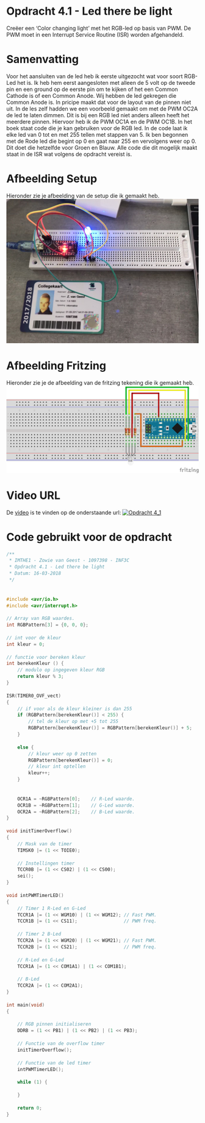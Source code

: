# Opdracht 4.1 - Led there be light

Creëer een ‘Color changing light’ met het RGB-led op basis van PWM. De PWM moet in een Interrupt Service Routine (ISR) worden afgehandeld.

# Samenvatting

Voor het aansluiten van de led heb ik eerste uitgezocht wat voor soort RGB- Led het is. Ik heb hem eerst aangesloten met alleen de 5 volt op de tweede pin en een ground op de eerste pin om te kijken of het een Common Cathode is of een Common Anode. Wij hebben de led gekregen die Common Anode is. In pricipe maakt dat voor de layout van de pinnen niet uit. 
In de les zelf hadden we een voorbeeld gemaakt om met de PWM OC2A de led te laten dimmen. Dit is bij een RGB led niet anders alleen heeft het meerdere pinnen. Hiervoor heb ik de PWM OC1A en de PWM OC1B. In het boek staat code die je kan gebruiken voor de RGB led.
In de code laat ik elke led van 0 tot en met 255 tellen met stappen van 5. Ik ben begonnen met de Rode led die begint op 0 en gaat naar 255 en vervolgens weer op 0. Dit doet die hetzelfde voor Groen en Blauw. Alle code die dit mogelijk maakt staat in de ISR wat volgens de opdracht vereist is. 

# Afbeelding Setup

Hieronder zie je afbeelding van de setup die ik gemaakt heb.
[![Opdracht 4.1 - Setup](https://github.com/zowie93/IMTHE1/blob/master/opdrachten/opdracht_4_1/assets/img/opdracht4_1_setup.jpg?raw=true)](https://github.com/zowie93/IMTHE1/blob/master/opdrachten/opdracht_4_1/assets/img/opdracht4_1_setup.jpg?raw=true)

# Afbeelding Fritzing

Hieronder zie je de afbeelding van de fritzing tekening die ik gemaakt heb.
[![Opdracht 4.1 - Fritzing](https://github.com/zowie93/IMTHE1/blob/master/opdrachten/opdracht_4_1/assets/img/opdracht4_1_fritzing_bb.png?raw=true)](https://github.com/zowie93/IMTHE1/blob/master/opdrachten/opdracht_4_1/assets/img/opdracht4_1_fritzing_bb.png?raw=true)

# Video URL

De [video][video] is te vinden op de onderstaande url:
[![Opdracht 4_1](https://img.youtube.com/vi/l-dhi2N9c1I/maxresdefault.jpg)](https://youtu.be/l-dhi2N9c1I)

# Code gebruikt voor de opdracht

```c
/**
 * IMTHE1 - Zowie van Geest - 1097398 - INF3C
 * Opdracht 4.1 - Led there be light
 * Datum: 16-03-2018
 */


#include <avr/io.h>
#include <avr/interrupt.h>

// Array van RGB waardes.
int RGBPattern[3] = {0, 0, 0};

// int voor de kleur
int kleur = 0;

// functie voor bereken kleur
int berekenKleur () {
    // modulo op ingegeven kleur RGB
    return kleur % 3;
}

ISR(TIMER0_OVF_vect)
{
    // if voor als de kleur kleiner is dan 255
    if (RGBPattern[berekenKleur()] < 255) {
        // tel de kleur op met +5 tot 255
        RGBPattern[berekenKleur()] = RGBPattern[berekenKleur()] + 5;
    }

    else {
        // kleur weer op 0 zetten
        RGBPattern[berekenKleur()] = 0;
        // kleur int optellen 
        kleur++;
    }


    OCR1A = ~RGBPattern[0];    // R-Led waarde.
    OCR1B = ~RGBPattern[1];    // G-Led waarde.
    OCR2A = ~RGBPattern[2];    // B-Led waarde.
}

void initTimerOverflow()
{
    // Mask van de timer
    TIMSK0 |= (1 << TOIE0);

    // Instellingen timer
    TCCR0B |= (1 << CS02) | (1 << CS00);
    sei();
}

void intPWMTimerLED()
{
    // Timer 1 R-Led en G-Led
    TCCR1A |= (1 << WGM10) | (1 << WGM12); // Fast PWM.
    TCCR1B |= (1 << CS11);                 // PWM freq.

    // Timer 2 B-Led
    TCCR2A |= (1 << WGM20) | (1 << WGM21); // Fast PWM.
    TCCR2B |= (1 << CS21);                 // PWM freq.

    // R-Led en G-Led
    TCCR1A |= (1 << COM1A1) | (1 << COM1B1);

    // B-Led
    TCCR2A |= (1 << COM2A1);
}

int main(void)
{

    // RGB pinnen initialiseren
    DDRB = (1 << PB1) | (1 << PB2) | (1 << PB3);

    // Functie van de overflow timer
    initTimerOverflow();

    // Functie van de led timer
    intPWMTimerLED();

    while (1) {
        
    }

    return 0;
}
```

[video]: https://youtu.be/l-dhi2N9c1I